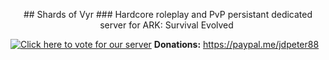 <p align="center">
## Shards of Vyr
### Hardcore roleplay and PvP persistant dedicated server for ARK: Survival Evolved
<a href="https://arkservers.net/server/51.79.134.153:29515" target="_blank"><img src="https://arkservers.net/banner/51.79.134.153:29515/banner.png" alt=""></a>

<a href="https://arkservers.net/vote/51.79.134.153:29515" target="_blank"><img src="https://arkservers.net/img/vote.png" alt="Click here to vote for our server"></a>           **Donations:** https://paypal.me/jdpeter88
</p>